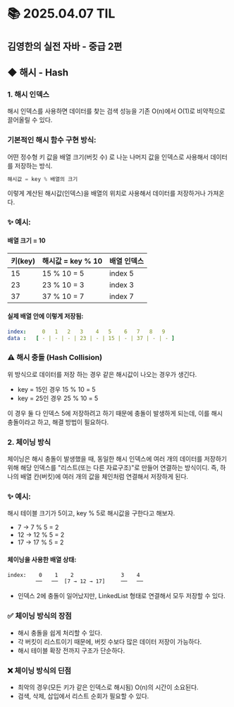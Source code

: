 # 📚 2025.04.07 TIL
## 김영한의 실전 자바 - 중급 2편
##  ◆ 해시 - Hash

### 1. 해시 인덱스
해시 인덱스를 사용하면 데이터를 찾는 검색 성능을 기존 O(n)에서 O(1)로 
비약적으로 끌어올릴 수 있다.

### 기본적인 해시 함수 구현 방식:
어떤 정수형 키 값을 배열 크기(버킷 수) 로 나눈 나머지 값을 인덱스로 사용해서
데이터를 저장하는 방식.

```java
해시값 = key % 배열의 크기
```
이렇게 계산된 해시값(인덱스)을 배열의 위치로 사용해서 데이터를 저장하거나 가져온다.

### ✨ 예시:
#### 배열 크기 = 10
| 키(key) | 해시값 = key % 10 | 배열 인덱스  |
|--------|----------------|---------|
| 15     | 15 % 10 = 5    | index 5 |
| 23     | 23 % 10 = 3    | index 3 |
| 37     | 37 % 10 = 7    | index 7 |

#### 실제 배열 안에 이렇게 저장됨:
```yaml
index:     0   1   2   3    4   5    6   7   8   9
data :   [ - | - | - | 23 | - | 15 | - | 37 | - | - ]
```
### ⚠️ 해시 충돌 (Hash Collision)
위 방식으로 데이터를 저장 하는 경우 같은 해시값이 나오는 경우가 생긴다.
- key = 15인 경우 15 % 10 = 5
- key = 25인 경우 25 % 10 = 5

이 경우 둘 다 인덱스 5에 저장하려고 하기 때문에 충돌이 발생하게 되는데,
이를 해시 충돌이라고 하고, 해결 방법이 필요하다.

### 2. 체이닝 방식
체이닝은 해시 충돌이 발생했을 때, 동일한 해시 인덱스에 여러 개의 데이터를 
저장하기 위해 해당 인덱스를 "리스트(또는 다른 자료구조)"로 만들어 연결하는 방식이디.
즉, 하나의 배열 칸(버킷)에 여러 개의 값을 체인처럼 연결해서 저장하게 된다.

### ✨ 예시:
해시 테이블 크기가 5이고, key % 5로 해시값을 구한다고 해보자.
- 7 → 7 % 5 = 2
- 12 → 12 % 5 = 2
- 17 → 17 % 5 = 2

#### 체이닝을 사용한 배열 상태:
```diff
index:    0    1    2               3    4
         ──   ──  [7 → 12 → 17]     ──   ──
```
- 인덱스 2에 충돌이 일어났지만, LinkedList 형태로 연결해서 모두 저장할 수 있다.

### ✅ 체이닝 방식의 장점
- 해시 충돌을 쉽게 처리할 수 있다.
- 각 버킷이 리스트이기 때문에, 버킷 수보다 많은 데이터 저장이 가능하다.
- 해시 테이블 확장 전까지 구조가 단순하다.

### ❌ 체이닝 방식의 딘점
- 최악의 경우(모든 키가 같은 인덱스로 해시됨) O(n)의 시간이 소요된다.
- 검색, 삭제, 삽입에서 리스트 순회가 필요할 수 있다.





